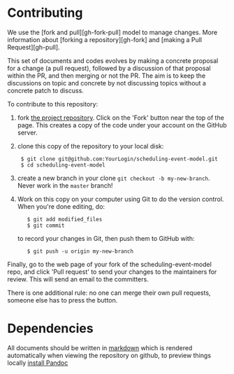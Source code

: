 # Contributing

We use the [fork and pull][gh-fork-pull] model to manage changes. More information
about [forking a repository][gh-fork] and [making a Pull Request][gh-pull].

This set of documents and codes evolves by making a concrete proposal for a
change (a pull request), followed by a discussion of that proposal within the
PR, and then merging or not the PR. The aim is to keep the discussions on topic
and concrete by not discussing topics without a concrete patch to discuss.

To contribute to this repository:

1. fork [the project repository](https://github.com/lhcb/scheduling-event-model/).
   Click on the 'Fork' button near the top of the page. This creates a copy of
   the code under your account on the GitHub server.
2. clone this copy of the repository to your local disk:

        $ git clone git@github.com:YourLogin/scheduling-event-model.git
        $ cd scheduling-event-model

2. create a new branch in your clone `git checkout -b my-new-branch`. Never
   work in the ``master`` branch!
4. Work on this copy on your computer using Git to do the version
   control. When you're done editing, do:

          $ git add modified_files
          $ git commit

   to record your changes in Git, then push them to GitHub with:

          $ git push -u origin my-new-branch

Finally, go to the web page of your fork of the scheduling-event-model repo,
and click 'Pull request' to send your changes to the maintainers for
review. This will send an email to the committers.

There is one additional rule: no one can merge their own pull requests, someone
else has to press the button.


# Dependencies

All documents should be written in [markdown]() which is rendered automatically
when viewing the repository on github, to preview things locally [install Pandoc](http://www.pandoc.org/installing)
